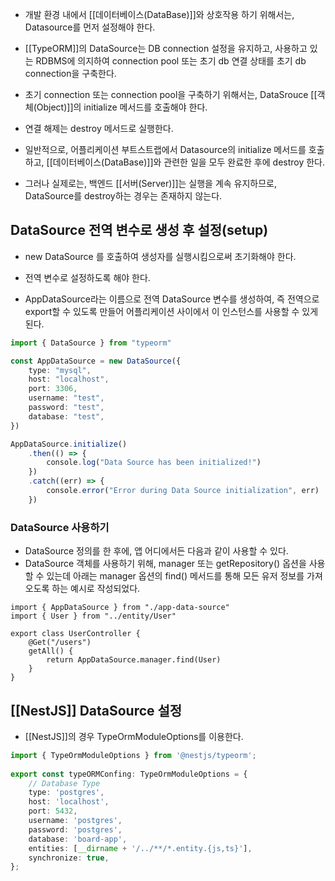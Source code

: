- 개발 환경 내에서 [[데이터베이스(DataBase)]]와 상호작용 하기 위해서는, Datasource를 먼저 설정해야 한다. 
- [[TypeORM]]의 DataSource는 DB connection 설정을 유지하고, 사용하고 있는 RDBMS에 의지하여 connection pool 또는 초기 db 연결 상태를 초기 db connection을 구축한다.  

- 초기 connection 또는 connection pool을 구축하기 위해서는, DataSrouce [[객체(Object)]]의 initialize 메서드를 호출해야 한다.  
- 연결 해제는 destroy 메서드로 실행한다.  
- 일반적으로, 어플리케이션 부트스트랩에서 Datasource의 initialize 메서드를 호출하고, [[데이터베이스(DataBase)]]와 관련한 일을 모두 완료한 후에 destroy 한다.

- 그러나 실제로는, 백엔드 [[서버(Server)]]는 실행을 계속 유지하므로, DataSource를 destroy하는 경우는 존재하지 않는다.  


## DataSource 전역 변수로 생성 후 설정(setup)

- new DataSource 를 호출하여 생성자를 실행시킴으로써 초기화해야 한다. 
- 전역 변수로 설정하도록 해야 한다.  

- AppDataSource라는 이름으로 전역 DataSource 변수를 생성하여, 즉 전역으로 export할 수 있도록 만들어 어플리케이션 사이에서 이 인스턴스를 사용할 수 있게 된다. 

```ts
import { DataSource } from "typeorm"

const AppDataSource = new DataSource({
	type: "mysql",
    host: "localhost",
    port: 3306,
    username: "test",
    password: "test",
    database: "test",
})

AppDataSource.initialize()
    .then(() => {
        console.log("Data Source has been initialized!")
    })
    .catch((err) => {
        console.error("Error during Data Source initialization", err)
    })
```


### DataSource 사용하기

- DataSource 정의를 한 후에, 앱 어디에서든 다음과 같이 사용할 수 있다.  
- DataSource 객체를 사용하기 위해, manager 또는 getRepository() 옵션을 사용할 수 있는데 아래는 manager 옵션의 find() 메서드를 통해 모든 유저 정보를 가져오도록 하는 예시로 작성되었다.

```
import { AppDataSource } from "./app-data-source"
import { User } from "../entity/User"

export class UserController {
    @Get("/users")
    getAll() {
        return AppDataSource.manager.find(User)
    }
}
```

## [[NestJS]] DataSource 설정

- [[NestJS]]의 경우 TypeOrmModuleOptions를 이용한다.

```ts
import { TypeOrmModuleOptions } from '@nestjs/typeorm';  
  
export const typeORMConfing: TypeOrmModuleOptions = {  
    // Database Type 
    type: 'postgres',  
    host: 'localhost',  
    port: 5432,  
    username: 'postgres',  
    password: 'postgres',  
    database: 'board-app',  
    entities: [__dirname + '/../**/*.entity.{js,ts}'],  
    synchronize: true,  
};
```